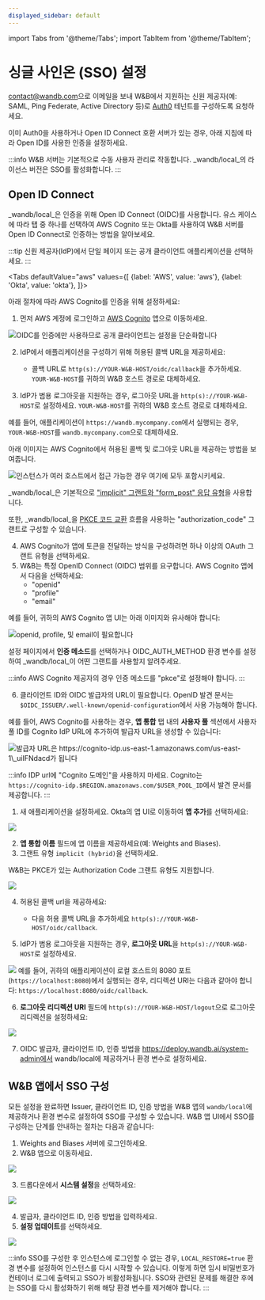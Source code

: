```yaml
---
displayed_sidebar: default
---
```

import Tabs from '@theme/Tabs';
import TabItem from '@theme/TabItem';

# 싱글 사인온 (SSO) 설정

[contact@wandb.com](mailto:contact@wandb.com)으로 이메일을 보내 W&B에서 지원하는 신원 제공자(예: SAML, Ping Federate, Active Directory 등)로 [Auth0](https://auth0.com) 테넌트를 구성하도록 요청하세요.

이미 Auth0을 사용하거나 Open ID Connect 호환 서버가 있는 경우, 아래 지침에 따라 Open ID를 사용한 인증을 설정하세요.

:::info
W&B 서버는 기본적으로 수동 사용자 관리로 작동합니다. _wandb/local_의 라이선스 버전은 SSO를 활성화합니다.
:::

## Open ID Connect

_wandb/local_은 인증을 위해 Open ID Connect (OIDC)를 사용합니다. 유스 케이스에 따라 탭 중 하나를 선택하여 AWS Cognito 또는 Okta를 사용하여 W&B 서버를 Open ID Connect로 인증하는 방법을 알아보세요.

:::tip
신원 제공자(IdP)에서 단일 페이지 또는 공개 클라이언트 애플리케이션을 선택하세요.
:::

<Tabs
  defaultValue="aws"
  values={[
    {label: 'AWS', value: 'aws'},
    {label: 'Okta', value: 'okta'},
  ]}>
  <TabItem value="aws">

아래 절차에 따라 AWS Cognito를 인증을 위해 설정하세요:

1. 먼저 AWS 계정에 로그인하고 [AWS Cognito](https://aws.amazon.com/cognito/) 앱으로 이동하세요.

![OIDC를 인증에만 사용하므로 공개 클라이언트는 설정을 단순화합니다](/images/hosting/setup_aws_cognito.png)

2. IdP에서 애플리케이션을 구성하기 위해 허용된 콜백 URL을 제공하세요:
     * 콜백 URL로 `http(s)://YOUR-W&B-HOST/oidc/callback`을 추가하세요. `YOUR-W&B-HOST`를 귀하의 W&B 호스트 경로로 대체하세요.

3. IdP가 범용 로그아웃을 지원하는 경우, 로그아웃 URL을 `http(s)://YOUR-W&B-HOST`로 설정하세요. `YOUR-W&B-HOST`를 귀하의 W&B 호스트 경로로 대체하세요.

예를 들어, 애플리케이션이 `https://wandb.mycompany.com`에서 실행되는 경우, `YOUR-W&B-HOST`를 `wandb.mycompany.com`으로 대체하세요.

아래 이미지는 AWS Cognito에서 허용된 콜백 및 로그아웃 URL을 제공하는 방법을 보여줍니다.

![인스턴스가 여러 호스트에서 접근 가능한 경우 여기에 모두 포함시키세요.](/images/hosting/setup_aws_cognito_ui_settings.png)

_wandb/local_은 기본적으로 ["implicit" 그랜트와 "form\_post" 응답 유형](https://auth0.com/docs/get-started/authentication-and-authorization-flow/implicit-flow-with-form-post)을 사용합니다.

또한, _wandb/local_을 [PKCE 코드 교환](https://www.oauth.com/oauth2-servers/pkce/) 흐름을 사용하는 "authorization\_code" 그랜트로 구성할 수 있습니다.

4. AWS Cognito가 앱에 토큰을 전달하는 방식을 구성하려면 하나 이상의 OAuth 그랜트 유형을 선택하세요.
5. W&B는 특정 OpenID Connect (OIDC) 범위를 요구합니다. AWS Cognito 앱에서 다음을 선택하세요:
    * "openid"
    * "profile"
    * "email"

예를 들어, 귀하의 AWS Cognito 앱 UI는 아래 이미지와 유사해야 합니다:

![openid, profile, 및 email이 필요합니다](/images/hosting/setup_aws_required_fields.png)

설정 페이지에서 **인증 메소드**를 선택하거나 OIDC\_AUTH\_METHOD 환경 변수를 설정하여 _wandb/local_이 어떤 그랜트를 사용할지 알려주세요.

:::info
AWS Cognito 제공자의 경우 인증 메소드를 "pkce"로 설정해야 합니다.
:::

6. 클라이언트 ID와 OIDC 발급자의 URL이 필요합니다. OpenID 발견 문서는 `$OIDC_ISSUER/.well-known/openid-configuration`에서 사용 가능해야 합니다.

예를 들어, AWS Cognito를 사용하는 경우, **앱 통합** 탭 내의 **사용자 풀** 섹션에서 사용자 풀 ID를 Cognito IdP URL에 추가하여 발급자 URL을 생성할 수 있습니다:

![발급자 URL은 https://cognito-idp.us-east-1.amazonaws.com/us-east-1\_uiIFNdacd가 됩니다](/images/hosting/setup_aws_cognito_issuer_url.png)

:::info
IDP url에 "Cognito 도메인"을 사용하지 마세요. Cognito는 `https://cognito-idp.$REGION.amazonaws.com/$USER_POOL_ID`에서 발견 문서를 제공합니다.
:::

  </TabItem>
  <TabItem value="okta">

1. 새 애플리케이션을 설정하세요. Okta의 앱 UI로 이동하여 **앱 추가**를 선택하세요:

![](/images/hosting/okta.png)

2. **앱 통합 이름** 필드에 앱 이름을 제공하세요(예: Weights and Biases).
3. 그랜트 유형 `implicit (hybrid)`을 선택하세요.

W&B는 PKCE가 있는 Authorization Code 그랜트 유형도 지원합니다.

![](/images/hosting/pkce.png)

4. 허용된 콜백 url을 제공하세요:
    * 다음 허용 콜백 URL을 추가하세요 `http(s)://YOUR-W&B-HOST/oidc/callback`.

5. IdP가 범용 로그아웃을 지원하는 경우, **로그아웃 URL**을 `http(s)://YOUR-W&B-HOST`로 설정하세요.

![](/images/hosting/redirect_uri.png)
예를 들어, 귀하의 애플리케이션이 로컬 호스트의 8080 포트(`https://localhost:8080`)에서 실행되는 경우,
리디렉션 URI는 다음과 같아야 합니다: `https://localhost:8080/oidc/callback`.

6. **로그아웃 리디렉션 URI** 필드에 `http(s)://YOUR-W&B-HOST/logout`으로 로그아웃 리디렉션을 설정하세요:

![](/images/hosting/signout_redirect.png)

7. OIDC 발급자, 클라이언트 ID, 인증 방법을 https://deploy.wandb.ai/system-admin에서 wandb/local에 제공하거나 환경 변수로 설정하세요.


  </TabItem>
</Tabs>

## W&B 앱에서 SSO 구성

모든 설정을 완료하면 Issuer, 클라이언트 ID, 인증 방법을 W&B 앱의 `wandb/local`에 제공하거나 환경 변수로 설정하여 SSO를 구성할 수 있습니다. W&B 앱 UI에서 SSO를 구성하는 단계를 안내하는 절차는 다음과 같습니다:

1. Weights and Biases 서버에 로그인하세요.
2. W&B 앱으로 이동하세요.

![](/images/hosting/system_settings.png)

3. 드롭다운에서 **시스템 설정**을 선택하세요:

![](/images/hosting/system_settings_select_settings.png)

4. 발급자, 클라이언트 ID, 인증 방법을 입력하세요.
5. **설정 업데이트**를 선택하세요.

![](/images/hosting/system_settings_select_update.png)

:::info
SSO를 구성한 후 인스턴스에 로그인할 수 없는 경우, `LOCAL_RESTORE=true` 환경 변수를 설정하여 인스턴스를 다시 시작할 수 있습니다. 이렇게 하면 임시 비밀번호가 컨테이너 로그에 출력되고 SSO가 비활성화됩니다. SSO와 관련된 문제를 해결한 후에는 SSO를 다시 활성화하기 위해 해당 환경 변수를 제거해야 합니다.
:::